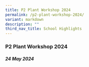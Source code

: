 ```yaml
---
title: P2 Plant Workshop 2024
permalink: /p2-plant-workshop-2024/
variant: markdown
description: ""
third_nav_title: School Highlights
---
```

### P2 Plant Workshop 2024

##### 24 May 2024